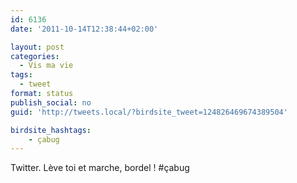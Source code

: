 ```yaml
---
id: 6136
date: '2011-10-14T12:38:44+02:00'

layout: post
categories:
  - Vis ma vie
tags:
  - tweet
format: status
publish_social: no
guid: 'http://tweets.local/?birdsite_tweet=124826469674389504'

birdsite_hashtags:
    - çabug
---
```


Twitter. Lève toi et marche, bordel ! #çabug